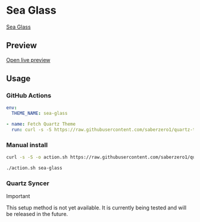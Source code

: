 # Sea Glass

[Sea Glass](https://github.com/KStew1017)

## Preview

[Open live preview](https://quartz-themes.github.io/sea-glass/)

## Usage

### GitHub Actions

```yaml
env:
  THEME_NAME: sea-glass
```

```yaml
- name: Fetch Quartz Theme
  run: curl -s -S https://raw.githubusercontent.com/saberzero1/quartz-themes/master/action.sh | bash -s -- $THEME_NAME
```

### Manual install

```bash
curl -s -S -o action.sh https://raw.githubusercontent.com/saberzero1/quartz-themes/master/action.sh

./action.sh sea-glass
```

### Quartz Syncer

> [!IMPORTANT]
> This setup method is not yet available. It is currently being tested and will be released in the future.
